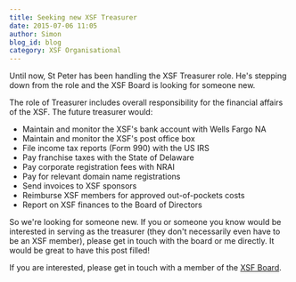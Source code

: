 ```yaml
---
title: Seeking new XSF Treasurer
date: 2015-07-06 11:05
author: Simon
blog_id: blog
category: XSF Organisational
---
```


Until now, St Peter has been handling the XSF Treasurer role. He's stepping down from the role and the XSF Board is looking for someone new.

The role of Treasurer includes overall responsibility for the financial affairs of the XSF. The future treasurer would:

-   Maintain and monitor the XSF's bank account with Wells Fargo NA
-   Maintain and monitor the XSF's post office box
-   File income tax reports (Form 990) with the US IRS
-   Pay franchise taxes with the State of Delaware
-   Pay corporate registration fees with NRAI
-   Pay for relevant domain name registrations
-   Send invoices to XSF sponsors
-   Reimburse XSF members for approved out-of-pockets costs
-   Report on XSF finances to the Board of Directors

So we're looking for someone new. If you or someone you know would be interested in serving as the treasurer (they don't necessarily even have to be an XSF member), please get in touch with the board or me directly. It would be great to have this post filled!

If you are interested, please get in touch with a member of the [XSF Board](http://xmpp.org/about-xmpp/xsf/the-xsf-board-of-directors/).
